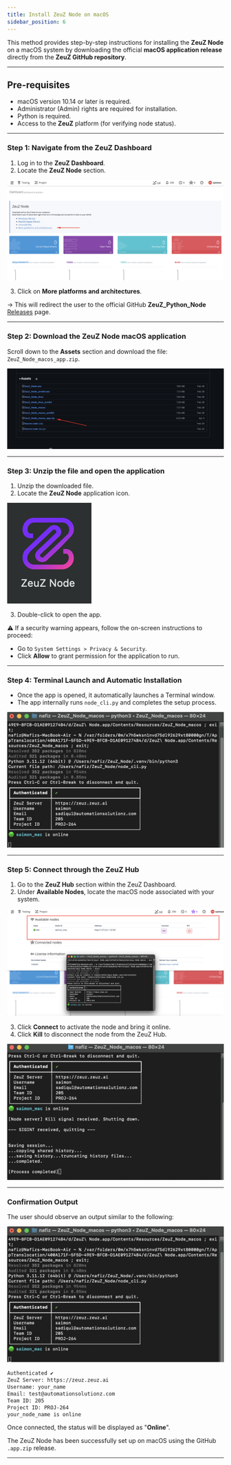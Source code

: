 ```yaml
---
title: Install ZeuZ Node on macOS
sidebar_position: 6
---
```


This method provides step-by-step instructions for installing the **ZeuZ Node** on a macOS system by downloading the official **macOS application release** directly from the **ZeuZ GitHub repository**.

---

## Pre-requisites
- macOS version 10.14 or later is required.
- Administrator (Admin) rights are required for installation.
- Python is required.
- Access to the **ZeuZ** platform (for verifying node status).

---

### Step 1: Navigate from the ZeuZ Dashboard
1. Log in to the **ZeuZ Dashboard**.
2. Locate the **ZeuZ Node** section.

![](/img/zeuz-node/install-macos/H.png)

3. Click on **More platforms and architectures**.

→ This will redirect the user to the official GitHub **ZeuZ_Python_Node** [Releases](https://github.com/AutomationSolutionz/Zeuz_Python_Node/releases) page.

---

### Step 2: Download the ZeuZ Node macOS application
Scroll down to the **Assets** section and download the file:  
`ZeuZ_Node_macos_app.zip`.

![](/img/zeuz-node/install-macos/C.png)

---

### Step 3: Unzip the file and open the application
1. Unzip the downloaded file.
2. Locate the **ZeuZ Node** application icon.

![](/img/zeuz-node/install-macos/D.png)

3. Double-click to open the app.

⚠️ If a security warning appears, follow the on-screen instructions to proceed:
- Go to `System Settings > Privacy & Security`.
- Click **Allow** to grant permission for the application to run.

---

### Step 4: Terminal Launch and Automatic Installation
- Once the app is opened, it automatically launches a Terminal window.
- The app internally runs `node_cli.py` and completes the setup process.

![](/img/zeuz-node/install-macos/E.png)

---

### Step 5: Connect through the ZeuZ Hub
1. Go to the **ZeuZ Hub** section within the ZeuZ Dashboard.
2. Under **Available Nodes**, locate the macOS node associated with your system.

![](/img/zeuz-node/install-macos/F.png)

3. Click **Connect** to activate the node and bring it online.
4. Click **Kill** to disconnect the node from the ZeuZ Hub.

![](/img/zeuz-node/install-macos/G.png)

---

### Confirmation Output
The user should observe an output similar to the following:

![](/img/zeuz-node/install-macos/E.png)

```text
Authenticated ✔
ZeuZ Server: https://zeuz.zeuz.ai
Username: your_name
Email: test@automationsolutionz.com
Team ID: 205
Project ID: PROJ-264
your_node_name is online
```

Once connected, the status will be displayed as "**Online**".

The ZeuZ Node has been successfully set up on macOS using the GitHub `.app.zip` release.

---
